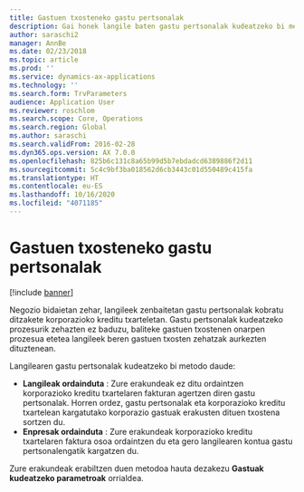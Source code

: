 ```yaml
---
title: Gastuen txosteneko gastu pertsonalak
description: Gai honek langile baten gastu pertsonalak kudeatzeko bi metodo azaltzen ditu Microsoft Dynamics 365 Finance-n.
author: saraschi2
manager: AnnBe
ms.date: 02/23/2018
ms.topic: article
ms.prod: ''
ms.service: dynamics-ax-applications
ms.technology: ''
ms.search.form: TrvParameters
audience: Application User
ms.reviewer: roschlom
ms.search.scope: Core, Operations
ms.search.region: Global
ms.author: saraschi
ms.search.validFrom: 2016-02-28
ms.dyn365.ops.version: AX 7.0.0
ms.openlocfilehash: 825b6c131c8a65b99d5b7ebdadcd6389886f2d11
ms.sourcegitcommit: 5c4c9bf3ba018562d6cb3443c01d550489c415fa
ms.translationtype: HT
ms.contentlocale: eu-ES
ms.lasthandoff: 10/16/2020
ms.locfileid: "4071185"
---
```

# <a name="personal-expenses-on-an-expense-report"></a>Gastuen txosteneko gastu pertsonalak

[!include [banner](../includes/banner.md)]

Negozio bidaietan zehar, langileek zenbaitetan gastu pertsonalak kobratu ditzakete korporazioko kreditu txarteletan. Gastu pertsonalak kudeatzeko prozesurik zehazten ez baduzu, baliteke gastuen txostenen onarpen prozesua etetea langileek beren gastuen txosten zehatzak aurkezten dituztenean. 

Langilearen gastu pertsonalak kudeatzeko bi metodo daude:

- **Langileak ordainduta** : Zure erakundeak ez ditu ordaintzen korporazioko kreditu txartelaren fakturan agertzen diren gastu pertsonalak. Horren ordez, gastu pertsonalak eta korporazioko kreditu txartelean kargatutako korporazio gastuak erakusten dituen txostena sortzen du.
- **Enpresak ordainduta** : Zure erakundeak korporazioko kreditu txartelaren faktura osoa ordaintzen du eta gero langilearen kontua gastu pertsonalengatik kargatzen du.

Zure erakundeak erabiltzen duen metodoa hauta dezakezu **Gastuak kudeatzeko parametroak** orrialdea.
